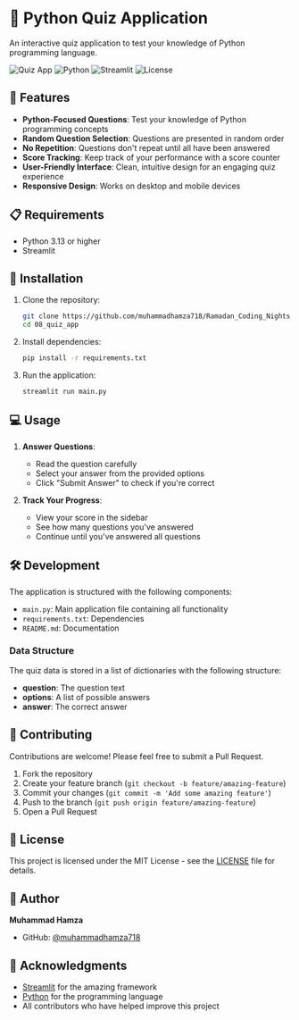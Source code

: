 # 📝 Python Quiz Application

An interactive quiz application to test your knowledge of Python programming language.

![Quiz App](https://img.shields.io/badge/Quiz%20App-v0.1.0-blue)
![Python](https://img.shields.io/badge/Python-3.13%2B-blue)
![Streamlit](https://img.shields.io/badge/Streamlit-1.44%2B-red)
![License](https://img.shields.io/badge/License-MIT-green)

## 🌟 Features

- **Python-Focused Questions**: Test your knowledge of Python programming concepts
- **Random Question Selection**: Questions are presented in random order
- **No Repetition**: Questions don't repeat until all have been answered
- **Score Tracking**: Keep track of your performance with a score counter
- **User-Friendly Interface**: Clean, intuitive design for an engaging quiz experience
- **Responsive Design**: Works on desktop and mobile devices

## 📋 Requirements

- Python 3.13 or higher
- Streamlit

## 🚀 Installation

1. Clone the repository:

   ```bash
   git clone https://github.com/muhammadhamza718/Ramadan_Coding_Nights_Challenge/08_quiz_app.git
   cd 08_quiz_app
   ```

2. Install dependencies:

   ```bash
   pip install -r requirements.txt
   ```

3. Run the application:
   ```bash
   streamlit run main.py
   ```

## 💻 Usage

1. **Answer Questions**:

   - Read the question carefully
   - Select your answer from the provided options
   - Click "Submit Answer" to check if you're correct

2. **Track Your Progress**:
   - View your score in the sidebar
   - See how many questions you've answered
   - Continue until you've answered all questions

## 🛠️ Development

The application is structured with the following components:

- `main.py`: Main application file containing all functionality
- `requirements.txt`: Dependencies
- `README.md`: Documentation

### Data Structure

The quiz data is stored in a list of dictionaries with the following structure:

- **question**: The question text
- **options**: A list of possible answers
- **answer**: The correct answer

## 🤝 Contributing

Contributions are welcome! Please feel free to submit a Pull Request.

1. Fork the repository
2. Create your feature branch (`git checkout -b feature/amazing-feature`)
3. Commit your changes (`git commit -m 'Add some amazing feature'`)
4. Push to the branch (`git push origin feature/amazing-feature`)
5. Open a Pull Request

## 📝 License

This project is licensed under the MIT License - see the [LICENSE](LICENSE) file for details.

## 👤 Author

**Muhammad Hamza**

- GitHub: [@muhammadhamza718](https://github.com/muhammadhamza718)

## 🙏 Acknowledgments

- [Streamlit](https://streamlit.io/) for the amazing framework
- [Python](https://www.python.org/) for the programming language
- All contributors who have helped improve this project
